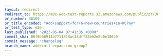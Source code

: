 ```yaml
---
layout: redirect
redirect_to: https://a8c-woo-test-reports.s3.amazonaws.com/public/pr/38109/e2e/index.html
pr_number: 38109
pr_title_encoded: "Add+support+for+6+new+countries+in+WCPay"
pr_test_type: e2e
last_published: "2023-05-04 07:41:35 +0000"
commit_sha: 86f6b66911a7711814ac38dff88b02e8b0e186b0
commit_message: "changelog"
branch_name: add/intl-expansion-group2
---
```

